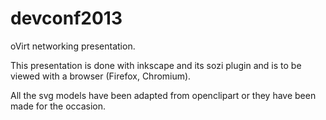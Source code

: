devconf2013
===========

oVirt networking presentation.

This presentation is done with inkscape and its sozi plugin and is
to be viewed with a browser (Firefox, Chromium).

All the svg models have been adapted from openclipart or they have
been made for the occasion.
